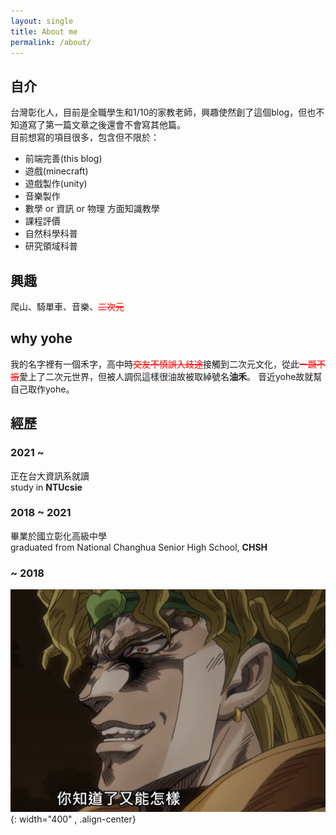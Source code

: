 ```yaml
---
layout: single
title: About me
permalink: /about/
---
```


## 自介

台灣彰化人，目前是全職學生和1/10的家教老師，興趣使然創了這個blog，但也不知道寫了第一篇文章之後還會不會寫其他篇。  
目前想寫的項目很多，包含但不限於：

- 前端完善(this blog)
- 遊戲(minecraft)
- 遊戲製作(unity)
- 音樂製作
- 數學 or 資訊 or 物理 方面知識教學
- 課程評價
- 自然科學科普
- 研究領域科普

## 興趣

爬山、騎單車、音樂、<font color='red'><strike>二次元</strike></font>

## why yohe

我的名字裡有一個禾字，高中時<font color='red'><strike>交友不慎誤入歧途</strike></font>接觸到二次元文化，從此<font color='red'><strike>一蹶不振</strike></font>愛上了二次元世界，但被人調侃這樣很油故被取綽號名**油禾**。
音近yohe故就幫自己取作yohe。

## 經歷

### 2021 ~
正在台大資訊系就讀  
study in **NTUcsie**

### 2018 ~ 2021
畢業於國立彰化高級中學  
graduated from National Changhua Senior High School, **CHSH**

### ~ 2018

![](/assets/images/dio.jpg){: width="400" , .align-center}